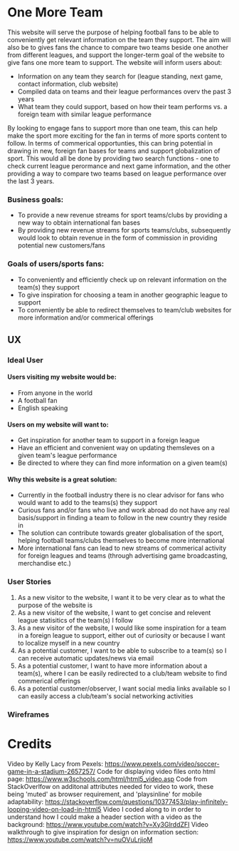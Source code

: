 # One More Team

This website will serve the purpose of helping football fans to be able to conveniently get relevant information on
the team they support. The aim will also be to gives fans the chance to compare two teams beside one another from different leagues, and
support the longer-term goal of the website to give fans one more team to support. The website will inform users about:
* Information on any team they search for (league standing, next game, contact information, club website)
* Compiled data on teams and their league performances overv the past 3 years
* What team they could support, based on how their team performs vs. a foreign team with similar league performance

By looking to engage fans to support more than one team, this can help make the sport more exciting for the fan in terms of more sports content
to follow. In terms of commerical opportunties, this can bring potential in drawing in new, foreign fan bases for teams and support globalization
of sport. This would all be done by providing two search functions - one to check current league perormance and next game information, and the other
providing a way to compare two teams based on league performance over the last 3 years.

### Business goals:
* To provide a new revenue streams for sport teams/clubs by providing a new way to obtain international fan bases
* By providing new revenue streams for sports teams/clubs, subsequently would look to obtain revenue in the form of commission in providing
potential new customers/fans

### Goals of users/sports fans:
* To conveniently and efficiently check up on relevant information on the team(s) they support
* To give inspiration for choosing a team in another geographic league to support
* To conveniently be able to redirect themselves to team/club websites for more information and/or commerical offerings

## UX

### Ideal User

#### Users visiting my website would be:
* From anyone in the world
* A football fan
* English speaking

#### Users on my website will want to:
* Get inspiration for another team to support in a foreign league
* Have an efficient and convenient way on updating themsleves on a given team's league performance
* Be directed to where they can find more information on a given team(s)

#### Why this website is a great solution:
* Currently in the football industry there is no clear advisor for fans who would want to add to the teams(s) they support
* Curious fans and/or fans who live and work abroad do not have any real basis/support in finding a team to follow in the new country they reside in
* The solution can contribute towards greater globalisation of the sport, helping football teams/clubs themselves to become more international
* More international fans can lead to new streams of commerical activity for foreign leagues and teams (through advertising game broadcasting, merchandise etc.)

### User Stories
1. As a new visitor to the website, I want it to be very clear as to what the purpose of the website is
2. As a new visitor of the website, I want to get concise and relevent league statisitics of the team(s) I follow
3. As a new visitor of the website, I would like some inspiration for a team in a foreign league to support, either out of curiosity or because I want to localize myself in a new country
4. As a potential customer, I want to be able to subscribe to a team(s) so I can receive automatic updates/news via email
5. As a potential customer, I want to have more information about a team(s), where I can be easily redirected to a club/team website to find commerical offerings
6. As a potential customer/observer, I want social media links available so I can easily access a club/team's social networking activities

### Wireframes





# Credits

Video by Kelly Lacy from Pexels: https://www.pexels.com/video/soccer-game-in-a-stadium-2657257/
Code for displaying video files onto html page: https://www.w3schools.com/html/html5_video.asp
Code from StackOverlfow on additonal attributes needed for video to work, these being 'muted' as browser requirement, and 'playsinline' for mobile adaptability:
https://stackoverflow.com/questions/10377453/play-infinitely-looping-video-on-load-in-html5
Video I coded along to in order to understand how I could make a header section with a video as the background:
https://www.youtube.com/watch?v=Xy3GlrddZFI
Video walkthrough to give inspiration for design on information section: https://www.youtube.com/watch?v=nuOVuLrjioM
